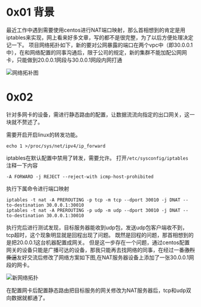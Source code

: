 [title]:centos通过iptables进行NAT端口映射
[tag]:network,centos,运维相关
[group]:运维
[date]:2022-04-24

# 0x01 背景

最近工作中遇到需要使用centos进行NAT端口映射，那么首相想到的肯定是用iptables来实现，网上看来好多文章，写的都不是很完整，为了以后方便处理决定记一下。
项目网络拓扑如下，新的要对公网暴露的端口在两个vpc中（即30.0.0.1中），在和网络配置的同事沟通后，限于公司的规定，新的集群不能加配公网网卡，只能做到20.0.0.1网段与30.0.0.1网段内网打通

![网络拓补图](http://assets.processon.com/chart_image/625f69700e3e74074ac874d0.png)

# 0x02 

针对多网卡的设备，需进行静态路由的配置，让数据流流向指定的出口网关，这一块就不赘述了。

需要开启开启linux的转发功能。

```shell
echo 1 >/proc/sys/net/ipv4/ip_forward
```

iptables在默认配置中禁用了转发，需要允许。
打开`/etc/sysconfig/iptables` 注释一下内容
```shell
-A FORWARD -j REJECT --reject-with icmp-host-prohibited
```

执行下属命令进行端口映射
```shell
iptables -t nat -A PREROUTING -p tcp -m tcp --dport 30010 -j DNAT --to-destination 30.0.0.1:30010
iptables -t nat -A PREROUTING -p udp -m udp --dport 30010 -j DNAT --to-destination 30.0.0.1:30010

```

执行完后进行测试发现，目标服务器能收到udp包，发送udp包客户端收不到，tcp超时，这个现象明显就是回程出现了问题。
既然是回程的问题，那首相想到的是把20.0.0.1这台机器配置成网关。
但是这一步存在一个问题，通过centos配置网关的设备只能是广播可达的设备，那我只能再去找网络的同事，在经过一番~~激烈撕逼~~友好交流后修改了网络方案如下图,在NAT服务器设备上添加了一张30.0.0.1网段的网卡。

![新网络拓扑](http://assets.processon.com/chart_image/625f7756f346fb072784b76f.png)

在配置网卡后配置静态路由把目标服务的网关修改为NAT服务器后，tcp和udp双向数据就都通了。




